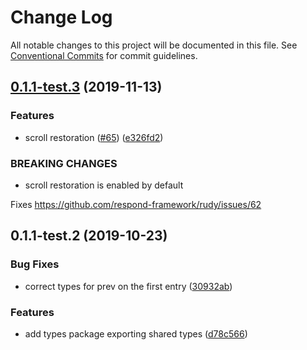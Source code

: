 # Change Log

All notable changes to this project will be documented in this file.
See [Conventional Commits](https://conventionalcommits.org) for commit guidelines.

## [0.1.1-test.3](https://github.com/respond-framework/rudy/tree/master/packages/types/compare/@respond-framework/types@0.1.1-test.2...@respond-framework/types@0.1.1-test.3) (2019-11-13)


### Features

* scroll restoration ([#65](https://github.com/respond-framework/rudy/tree/master/packages/types/issues/65)) ([e326fd2](https://github.com/respond-framework/rudy/tree/master/packages/types/commit/e326fd2))


### BREAKING CHANGES

* scroll restoration is enabled by default

Fixes https://github.com/respond-framework/rudy/issues/62





## 0.1.1-test.2 (2019-10-23)


### Bug Fixes

* correct types for prev on the first entry ([30932ab](https://github.com/respond-framework/rudy/tree/master/packages/types/commit/30932ab))


### Features

* add types package exporting shared types ([d78c566](https://github.com/respond-framework/rudy/tree/master/packages/types/commit/d78c566))
